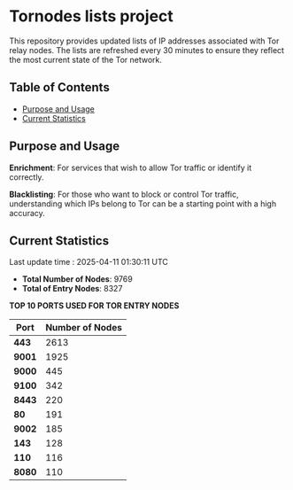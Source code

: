 # Tornodes lists project

This repository provides updated lists of IP addresses associated with Tor relay nodes. The lists are refreshed every 30 minutes to ensure they reflect the most current state of the Tor network.

## Table of Contents

- [Purpose and Usage](#purpose-and-usage)
- [Current Statistics](#current-statistics)


## Purpose and Usage

**Enrichment**: For services that wish to allow Tor traffic or identify it correctly.

**Blacklisting**: For those who want to block or control Tor traffic, understanding which IPs belong to Tor can be a starting point with a high accuracy.

## Current Statistics

Last update time : 2025-04-11 01:30:11 UTC

- **Total Number of Nodes**: 9769
- **Total of Entry Nodes**: 8327

**TOP 10 PORTS USED FOR TOR ENTRY NODES**

| **Port** | **Number of Nodes** |
|------|-----------------|
| **443**   | 2613  |
| **9001**   | 1925  |
| **9000**   | 445  |
| **9100**   | 342  |
| **8443**   | 220  |
| **80**   | 191  |
| **9002**   | 185  |
| **143**   | 128  |
| **110**   | 116  |
| **8080**   | 110  |

